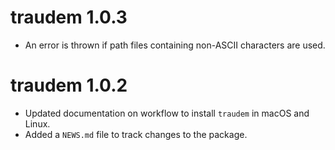 # traudem 1.0.3

* An error is thrown if path files containing non-ASCII characters are used.

# traudem 1.0.2

* Updated documentation on workflow to install `traudem` in macOS and Linux.
* Added a `NEWS.md` file to track changes to the package.


